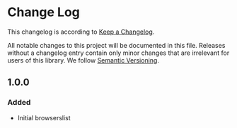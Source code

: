# Change Log

This changelog is according to [Keep a Changelog](http://keepachangelog.com).

All notable changes to this project will be documented in this file. Releases without a changelog entry contain only minor changes that are irrelevant for users of this library.
We follow [Semantic Versioning](http://semver.org/).

## 1.0.0

### Added

-   Initial browserslist

